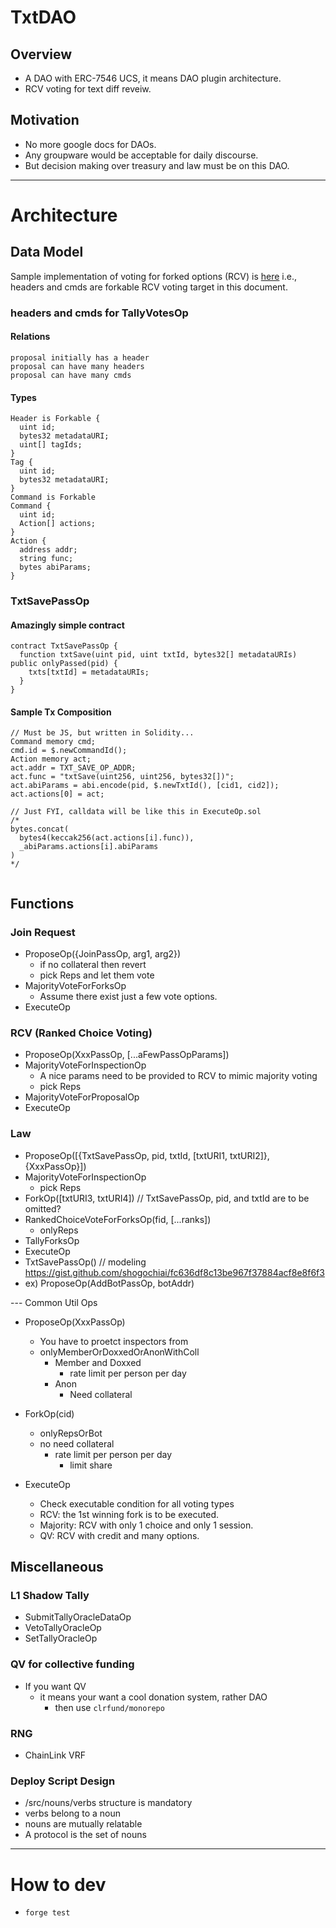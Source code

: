 # TxtDAO

## Overview
- A DAO with ERC-7546 UCS, it means DAO plugin architecture.
- RCV voting for text diff reveiw.

## Motivation
- No more google docs for DAOs.
- Any groupware would be acceptable for daily discourse.
- But decision making over treasury and law must be on this DAO.

---
# Architecture

## Data Model

Sample implementation of voting for forked options (RCV) is [here](./src/TallyForksOp.sol)
i.e., headers and cmds are forkable RCV voting target in this document.

### headers and cmds for TallyVotesOp

#### Relations
```
proposal initially has a header
proposal can have many headers
proposal can have many cmds
```

#### Types
```
Header is Forkable {
  uint id;
  bytes32 metadataURI;
  uint[] tagIds;
}
Tag {
  uint id;
  bytes32 metadataURI;
}
Command is Forkable
Command {
  uint id;
  Action[] actions;
}
Action {
  address addr;
  string func;
  bytes abiParams;
}
```
### TxtSavePassOp

#### Amazingly simple contract
```
contract TxtSavePassOp {
  function txtSave(uint pid, uint txtId, bytes32[] metadataURIs) public onlyPassed(pid) {
    txts[txtId] = metadataURIs;
  }
}
```

#### Sample Tx Composition
```
// Must be JS, but written in Solidity...
Command memory cmd;
cmd.id = $.newCommandId();
Action memory act;
act.addr = TXT_SAVE_OP_ADDR;
act.func = "txtSave(uint256, uint256, bytes32[])";
act.abiParams = abi.encode(pid, $.newTxtId(), [cid1, cid2]);
act.actions[0] = act;

// Just FYI, calldata will be like this in ExecuteOp.sol
/* 
bytes.concat(
  bytes4(keccak256(act.actions[i].func)),
  _abiParams.actions[i].abiParams
)
*/


```


## Functions
### Join Request
- ProposeOp({JoinPassOp, arg1, arg2})
  - if no collateral then revert
  - pick Reps and let them vote
- MajorityVoteForForksOp
  - Assume there exist just a few vote options.
- ExecuteOp

### RCV (Ranked Choice Voting)
- ProposeOp(XxxPassOp, [...aFewPassOpParams])
- MajorityVoteForInspectionOp
  - A nice params need to be provided to RCV to mimic majority voting
  - pick Reps
- MajorityVoteForProposalOp
- ExecuteOp

### Law
- ProposeOp([{TxtSavePassOp, pid, txtId, [txtURI1, txtURI2]}, {XxxPassOp}])
- MajorityVoteForInspectionOp
  - pick Reps
- ForkOp([txtURI3, txtURI4]) // TxtSavePassOp, pid, and txtId are to be omitted?
- RankedChoiceVoteForForksOp(fid, [...ranks])
  - onlyReps
- TallyForksOp
- ExecuteOp
- TxtSavePassOp() // modeling https://gist.github.com/shogochiai/fc636df8c13be967f37884acf8e8f6f3
- ex) ProposeOp(AddBotPassOp, botAddr)

--- Common Util Ops
- ProposeOp(XxxPassOp)
  - You have to proetct inspectors from
  - onlyMemberOrDoxxedOrAnonWithColl
    - Member and Doxxed
      - rate limit per person per day
    - Anon
      - Need collateral

- ForkOp(cid)
  - onlyRepsOrBot
  - no need collateral
      - rate limit per person per day
        - limit share

- ExecuteOp
  - Check executable condition for all voting types
  - RCV: the 1st winning fork is to be executed.
  - Majority: RCV with only 1 choice and only 1 session.
  - QV: RCV with credit and many options.

## Miscellaneous

### L1 Shadow Tally
- SubmitTallyOracleDataOp
- VetoTallyOracleOp
- SetTallyOracleOp

### QV for collective funding
- If you want QV
  - it means your want a cool donation system, rather DAO
      - then use `clrfund/monorepo`

### RNG
- ChainLink VRF

### Deploy Script Design
- /src/nouns/verbs structure is mandatory
- verbs belong to a noun
- nouns are mutually relatable
- A protocol is the set of nouns

---

# How to dev
- `forge test`
